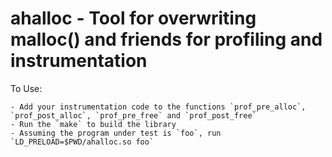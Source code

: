 # ahalloc - Tool for overwriting malloc() and friends for profiling and instrumentation

To Use:

    - Add your instrumentation code to the functions `prof_pre_alloc`, `prof_post_alloc`, `prof_pre_free` and `prof_post_free`
    - Run the `make` to build the library
    - Assuming the program under test is `foo`, run `LD_PRELOAD=$PWD/ahalloc.so foo`

